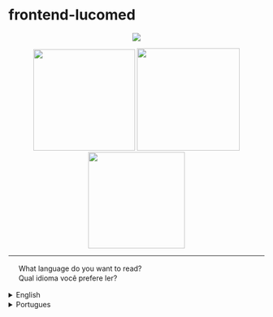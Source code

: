  # frontend-lucomed
 
<p align="center"><img src="https://user-images.githubusercontent.com/59120094/102135785-3a780680-3e37-11eb-9699-89333beda7e2.gif">
 </img>
</p> 
<p align="center">
 <img width="200px" src="https://user-images.githubusercontent.com/59120094/102145995-0278bf80-3e47-11eb-96db-35a9e1e5dfe3.jpg"></img>
 <img width="202px" src="https://user-images.githubusercontent.com/59120094/102146060-20debb00-3e47-11eb-8860-5b7f32663b91.jpg"></img>
 <img width="190px" src="https://user-images.githubusercontent.com/59120094/102146093-2b995000-3e47-11eb-88ca-2c88d1be8381.jpg"></img>
</p>
 
 ***
 
 <img width="16px" src="https://user-images.githubusercontent.com/59120094/102106902-e60d6080-3e0f-11eb-8528-ccc9c4fd3030.png"></img> What language do you want to read?
 <br>
 <img width="16px"  src="https://user-images.githubusercontent.com/59120094/102106566-80b96f80-3e0f-11eb-8fa3-5248a34b61e3.png"></img> Qual idioma você prefere ler?
 

<details>
<summary>English <img width="16px" src="https://user-images.githubusercontent.com/59120094/102106902-e60d6080-3e0f-11eb-8528-ccc9c4fd3030.png"></img> </summary>

## Introduction

This is a Front-end project of a homepage that may be used for medical services or hospitals. <br>
The name "Lucomed", it's fictional, was formed for the initials of the name of whom developed this website, the author Lucas Correia
<br>

[Demosntration](https://frontend-lucomed.vercel.app/)

## Install

for some features to work perfectly, it's recommended to use the "http-server", present as development on package.json

```
npm install
```
script start
```
npm start
```
<br>

## Components

seven components were used throughout the development of the page:

* Main banner, with action button on the right corner and a background image, on mobile version without image.

* Covid, one module that show current data about Covid in Brazil.

* Component with an image on the left and a text with button on the right

* Component with an imagem on the right and a text with button on the left

* Component with three cards on the center

* Remarketing stripe (button) reinforcing the main action click on the page, fixed in the end of the page.

* Footer

## Spec

The Spec was created on Figma it's available in the folder "content" on the project, with color pallet e text content.

## Other Resources

Covid component, collect data through "covid19 brazil api". To understand more details about implemetation and documentation of API [click here](https://github.com/lucosilva/api-getdata-covid19)

## Used library

* Bootstrap, grid. (CDN)
* Jquery. (CDN)


## Lighthouse chrome

<img width="600" src="https://user-images.githubusercontent.com/59120094/102157555-76729200-3e5e-11eb-85eb-bb253eb2da4c.PNG"/>


</details>

<details>
<summary>Portugues <img width="16px"  src="https://user-images.githubusercontent.com/59120094/102106566-80b96f80-3e0f-11eb-8fa3-5248a34b61e3.png"></img> </summary>

## Introdução

Este projeto é o front-end de uma homepage, pode ser usada para serviços hospitalares ou clinica medica.
<br>
O nome "Lucomed", é fictício, foi formado pelas as inicias do desenvolvedor de quem à produziu, o autor Lucas Correia.
<br>

<a href="https://frontend-lucomed.vercel.app/" target="_blank">veja a demonstração do projeto</a>

## Instalação

para que alguns recursos funcione perfeitamente, é recomendado a ultização do http-server, presente como devesenvolvimento no package.json.
```
npm install
```
script de inicialização
```
npm start
```
<br>

## Componentes

foi ultilizado sete componentes ao longo da pagina:

* Main Banner, com um botão de ação no canto direito e imagem ao fundo, na versão mobile sem imagem.

* Covid, um modulo que mostra dados atuais da covid no brasil.

* Módulo com imagem da esquerda e texto com botão na direita.

* Módulo com imagem da direita e texto com botão na esquerda.

* Módulo com três cards ao centro.

* Tarja(botão) de remarketing reforçando o clique de ação principal da pagina, fixa em baixo da pagina.

* Rodapé.

## Spec

A spec foi criada no figma e está disponivel na pasta "content" no projeto com a paleta de cores e conteudo textual.

## Bibliotecas usadas

* Bootstrap, foi ultilizada a grid. (CDN)
* Jquery. (CDN)

## Outros recursos

* Componente Covid, recebe dados através da API da "covid19 brazil api". <br>
Para entender mais detalhes sobre como implementar e documentação da API veja [neste repositório](https://github.com/lucosilva/api-getdata-covid19).

## Lighthouse chrome

<img width="600" src="https://user-images.githubusercontent.com/59120094/102157555-76729200-3e5e-11eb-85eb-bb253eb2da4c.PNG"/>



</details>
